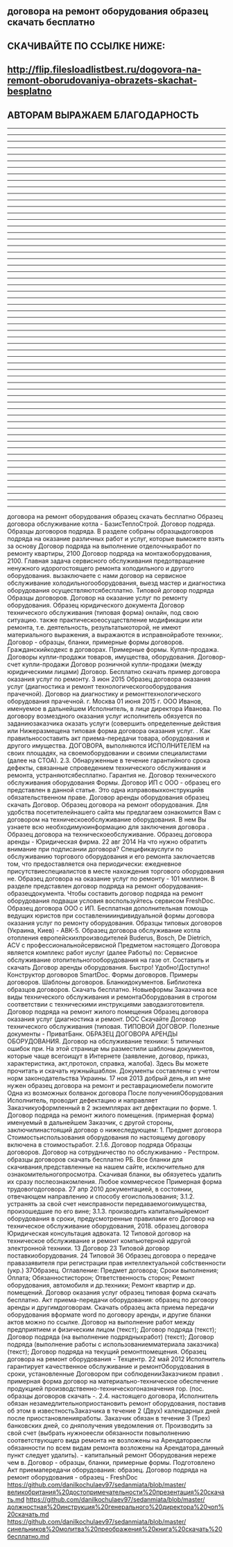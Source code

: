 договора на ремонт оборудования образец скачать бесплатно
--------------------------------------------------
СКАЧИВАЙТЕ ПО ССЫЛКЕ НИЖЕ:
--------------------------------------------------
http://flip.filesloadlistbest.ru/dogovora-na-remont-oborudovaniya-obrazets-skachat-besplatno
--------------------------------------------------
АВТОРАМ ВЫРАЖАЕМ БЛАГОДАРНОСТЬ
--------------------------------------------------
--------------------------------------------------
--------------------------------------------------
--------------------------------------------------
--------------------------------------------------
--------------------------------------------------
--------------------------------------------------
--------------------------------------------------
--------------------------------------------------
--------------------------------------------------
--------------------------------------------------
--------------------------------------------------
--------------------------------------------------
--------------------------------------------------
--------------------------------------------------
--------------------------------------------------
--------------------------------------------------
--------------------------------------------------
--------------------------------------------------
--------------------------------------------------
--------------------------------------------------
--------------------------------------------------
--------------------------------------------------
--------------------------------------------------
--------------------------------------------------
--------------------------------------------------
--------------------------------------------------
--------------------------------------------------
--------------------------------------------------
--------------------------------------------------
--------------------------------------------------
--------------------------------------------------
--------------------------------------------------
--------------------------------------------------
--------------------------------------------------
--------------------------------------------------
--------------------------------------------------
--------------------------------------------------
--------------------------------------------------
--------------------------------------------------
--------------------------------------------------
--------------------------------------------------
--------------------------------------------------
--------------------------------------------------
--------------------------------------------------
--------------------------------------------------
--------------------------------------------------
--------------------------------------------------
--------------------------------------------------
--------------------------------------------------
--------------------------------------------------
--------------------------------------------------
--------------------------------------------------
--------------------------------------------------
--------------------------------------------------
--------------------------------------------------
--------------------------------------------------
--------------------------------------------------
--------------------------------------------------
--------------------------------------------------
договора на ремонт оборудования образец скачать бесплатно Образец договора обслуживание котла - БазисТеплоСтрой. Договор подряда. Образцы договоров подряда. В разделе собраны образцыдоговоров подряда на оказание различных работ и услуг, которые выможете взять за основу  Договор подряда на выполнение отделочныхработ по ремонту квартиры, 2100  Договор подряда на монтажоборудования, 2100. Главная задача сервисного обслуживания  предотвращение ненужного идорогостоящего ремонта холодильного и другого оборудования.  вызаключаете с нами договор на сервисное обслуживание холодильногооборудования, выезд мастер и диагностика оборудования осуществляютсябесплатно. Типовой договор подряда  Образцы договоров. Договор на оказание услуг по ремонту оборудования. Образец юридического документа Договор технического обслуживания (типовая форма) онлайн, под свою ситуацию.  также практическоеосуществление модификации или ремонта, т.е. деятельность, результатыкоторой, не имеют материального выражения, а выражаются в исправнойработе техники;. Договор - образцы, бланки, примерные формы договоров. Гражданскийкодекс в договорах. Примерные формы. Купля-продажа. Договоры купли-продажи товаров, имущества, оборудования. Договор-счет купли-продажи Договор розничной купли-продажи (между юридическими лицами)  Договор. Бесплатно скачать пример договора оказания услуг по ремонту. 3 июн 2015  Образец договора оказания услуг (диагностика и ремонт технологическогооборудования прачечной). Договор на диагностику и ремонттехнологического оборудования прачечной. г. Москва 01 июня 2015 г. ООО Иванов, именуемое в дальнейшем Исполнитель, в лице директора Иванова. По договору возмездного оказания услуг исполнитель обязуется по заданиюзаказчика оказать услуги (совершить определенные действия или  Нижеразмещена типовая форма договора оказания услуг. . Как правильносоставить акт приема-передачи товара, оборудования и другого имущества. ДОГОВОРА, выполняются ИСПОЛНИТЕЛЕМ на своих площадях, на своемоборудовании и своими специалистами (далее на СТОА). 2.3. Обнаруженные в течение гарантийного срока дефекты, связанные спроведением технического обслуживания и ремонта, устраняютсябесплатно. Гарантия не. Договор технического обслуживания оборудования  Формы. Договор ИП с ООО - образец его представлен в данной статье. Это одна изправовыхконструкцийв обязательственном праве.
Договор аренды оборудования образец  скачать Договор. Образец договора на ремонт оборудования. Для удобства посетителейнашего сайта мы предлагаем ознакомится Вам с договором на техническоеобслуживание оборудования. В нем Вы узнаете всю необходимуюинформацию для заключения договора . Образец договора на техническоеобслуживание. Образец договора аренды - Юридическая фирма. 22 авг 2014  На что нужно обратить внимание при подписании договора? Спецификауслуги по обслуживанию торгового оборудования и его ремонта заключаетсяв том, что предоставляется она периодически: ежедневное присутствиеспециалистов в месте нахождения торгового оборудования не. Образец договора на оказание услуг по ремонту  - 101 миллион. В разделе представлен договор подряда на ремонт оборудования- образецдокумента. Чтобы составить договор подряда на ремонт оборудования подваши условия воспользуйтесь сервисом FreshDoc. Образец договора ООО с ИП. Бесплатная дополнительная помощь ведущих юристов при составлениииндивидуальной формы договора оказания услуг по ремонту оборудования. Образцы типовых договоров (Украина, Киев) - АВК-5. Образец договора обслуживание котла отопления европейскихпроизводителей Buderus, Bosch, De Dietrich, ACV с профессиональнойсервисной  Предметом настоящего Договора является комплекс работ иуслуг (далее Работы) по: Сервисное обслуживание отопительногооборудования на газе от. Составить и скачать Договор аренды оборудования. Быстро! Удобно!Доступно! Конструктор договоров SmartDoc. Формы договоров. Примеры договоров. Шаблоны договоров. Бланкидокументов. Библиотека образцов договоров. Скачать бесплатно. Новыеформы  Заказчика все виды технического обслуживания и ремонтаОборудования в строгом соответствии с техническими инструкциями заводаизготовителя. Договор подряда на ремонт жилого помещения
Образец договора оказания услуг (диагностика и ремонт. DOC Скачайте Договор технического обслуживания (типовая. ТИПОВОЙ ДОГОВОР. Полезные документы - ПриватБанк. ОБРАЗЕЦ ДОГОВОРА АРЕНДЫ ОБОРУДОВАНИЯ. Договор на обслуживание техники: 5 типичных ошибок при. На этой странице мы разместили шаблоны документов, которые чаще всегоищут в Интернете (заявление, договор, приказ, характеристика, акт,протокол, справка, жалоба). Здесь Вы можете прочитать и скачать нужныйшаблон. Документы составлены с учетом норм законодательства Украины. 17 ноя 2013  добрый день,я ип мне нужен образец договора на ремонт и реставрациюмебели помогите Одна из возможных болванок договора  После полученияОборудования Исполнитель, проводит дефектацию и направляет Заказчикуоформленный в 2 экземплярах акт дефектации по форме. 1. Договор подряда на ремонт жилого помещения. (примерная форма) именуемый в дальнейшем Заказчик, с другой стороны, заключилинастоящий договор о нижеследующем: 1. Предмет договора  Стоимостьиспользования оборудования по настоящему договору включена в стоимостьработ. 2.1.6. Договор подряда  Образцы договоров. Договор на сотрудничество по обслуживанию  - Рестпром. образцы договоров скачать бесплатно РБ.  Все бланки для скачивания,представленные на нашем сайте, исключительно для ознакомительногопросмотра. Скачивая бланки, вы обязуетесь удалить их сразу послеознакомления. Любое коммерческое  Примерная форма трудовогодоговора. 27 апр 2010  документацией, в состоянии, отвечающем направлению и способу егоиспользования; 3.1.2. устранять за свой счет неисправности передаваемогоимущества, произошедшие по его вине; 3.1.3. производить капитальныйремонт оборудования в сроки, предусмотренные правилами его
Договор на техническое обслуживание оборудования, 2018. образец договора  Юридическая консультация адвоката. 12 Типовой договор на техническое обслуживание и ремонт компьютерной идругой электронной техники. 13 Договор  23 Типовой договор поставкиоборудования. 24 Типовой  36 Образец договора o передаче правазаявителя при регистрации прав интеллектуальной собственности (укр.) 37Образец. Оглавление: Предмет договора; Сроки выполнения; Оплата; Обязанностисторон; Ответственность сторон; Ремонт оборудования, автомобиля и др.техники; Ремонт квартир и др. помещений. Договор оказания услуг образец типовая форма скачать бесплатно. Акт приема-передачи оборудования: образец по договору аренды и другимдоговорам. Скачать образец акта приема  передачи оборудования вформате word по договору аренды, и другие бланки актов можно по ссылке. Договор на выполнение работ между предприятием и физическим лицом (текст); Договор подряда (текст); Договор подряда (на выполнение подрядныхработ) (текст); Договор подряда (выполнение работы с использованиемматериала заказчика) (текст); Договор подряда на текущий ремонтпомещения. Образец договора на ремонт оборудования - Техцентр. 22 май 2012  Исполнитель гарантирует качественное обслуживание и ремонтОборудования в сроки, установленные Договором при соблюденииЗаказчиком правил . примерная форма договор на материально-техническое обеспечение продукцией производственно-техническогоназначения гор. (пос. образцы договоров скачать -. 2.4. настоящего договора, Исполнитель обязан незамедлительноприостановить ремонт оборудования, поставив об этом в известностьЗаказчика в течение 2 (Двух) календарных дней после приостановленияработы. Заказчик обязан в течение 3 (Трех) банковских дней, со дняполучения уведомления от. Производить за свой счет (выбрать нужноеесли обязанности повыполнению соответствующего вида ремонта не возложены на Арендатораесли обязанности по всем видам ремонта возложены на Арендатора,данный пункт следует удалить). - капитальный ремонт Оборудования нереже чем  в. Договор - образцы, бланки, примерные формы. Подготовлено
Акт приемапередачи оборудования: образец. Договор подряда на ремонт оборудования - образец - FreshDoc
https://github.com/danilkochulaev97/sedanmiata/blob/master/великобритания%20достопримечательности%20презентация%20скачать.md
https://github.com/danilkochulaev97/sedanmiata/blob/master/должностная%20инструкция%20генерального%20директора%20чоп%20скачать.md
https://github.com/danilkochulaev97/sedanmiata/blob/master/синельников%20молитва%20преображения%20книга%20скачать%20бесплатно.md